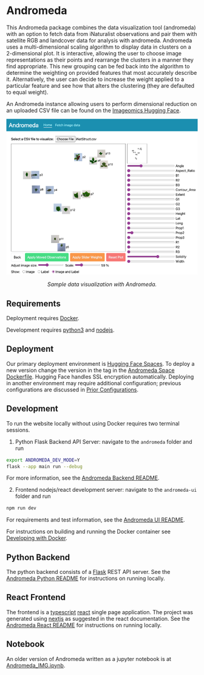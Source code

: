 # Andromeda
This Andromeda package combines the data visualization tool (andromeda) with an option to fetch data from iNaturalist observations and pair them with satellite RGB and landcover data for analysis with andromeda. Andromeda uses a multi-dimensional scaling algorithm to display data in clusters on a 2-dimensional plot. It is interactive, allowing the user to choose image representations as their points and rearrange the clusters in a manner they find appropriate. This new grouping can be fed back into the algorithm to determine the weighting on provided features that most accurately describe it. Alternatively, the user can decide to increase the weight applied to a particular feature and see how that alters the clustering (they are defaulted to equal weight).

An Andromeda instance allowing users to perform dimensional reduction on an uploaded CSV file can be found on the [Imageomics Hugging Face](https://huggingface.co/spaces/imageomics/Andromeda). 

![sample data visualization in Andromeda](docs/images/sample-data-viz.png)
<p align="center"><i>Sample data visualization with Andromeda.</i></p>

## Requirements
Deployment requires [Docker](https://www.docker.com/).

Development requires [python3](https://www.python.org/) and [nodejs](https://nodejs.org/).

## Deployment
Our primary deployment environment is [Hugging Face Spaces](https://huggingface.co/spaces/imageomics/Andromeda).
To deploy a new version change the version in the tag in the [Andromeda Space Dockerfile](https://huggingface.co/spaces/imageomics/Andromeda/blob/main/Dockerfile).
Hugging Face handles SSL encryption automatically. 
Deploying in another environment may require additional configuration; previous configurations are discussed in [Prior Configurations](https://github.com/Imageomics/Andromeda/wiki/Prior-Configurations).

## Development

To run the website locally without using Docker requires two terminal sessions.
1. Python Flask Backend API Server: navigate to the `andromeda` folder and run
```bash
export ANDROMEDA_DEV_MODE=Y
flask --app main run --debug
```
For more information, see the [Andromeda Backend README](https://github.com/Imageomics/Andromeda/blob/main/andromeda/README.md).

2. Frontend nodejs/react development server: navigate to the `andromeda-ui` folder and run
```bash
npm run dev
```
For requirements and test information, see the [Andromeda UI README](https://github.com/Imageomics/Andromeda/blob/main/andromeda-ui/README.md).

For instructions on building and running the Docker container see [Developing with Docker](https://github.com/Imageomics/Andromeda/wiki/Developing-with-Docker).

## Python Backend
The python backend consists of a [Flask](https://flask.palletsprojects.com/en/2.3.x/quickstart/#a-minimal-application) REST API server.
See the [Andromeda Python README](andromeda/README.md) for instructions on running locally.

## React Frontend
The frontend is a [typescript](https://www.typescriptlang.org/) [react](https://react.dev/) single page application.
The project was generated using [nextjs](https://nextjs.org/docs) as suggested in the react documentation.
See the [Andromeda React README](andromeda-ui/README.md) for instructions on running locally.

## Notebook
An older version of Andromeda written as a jupyter notebook is at [Andromeda_IMG.ipynb](Andromeda_IMG.ipynb).
